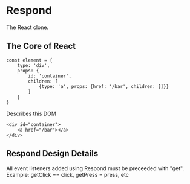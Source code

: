 # Respond

The React clone. 

## The Core of React
```
const element = {
    type: 'div',
    props: {
        id: 'container',
        children: [
            {type: 'a', props: {href: '/bar', children: []}}
        ]
    }
}
```
Describes this DOM
```
<div id="container">
    <a href="/bar"></a>
</div>
```

## Respond Design Details
All event listeners added using Respond must be preceeded with "get". Example: getClick == click, getPress = press, etc